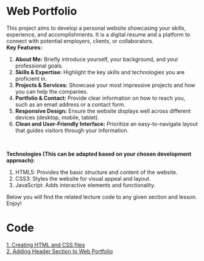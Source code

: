 <h1>Web Portfolio</h1>

This project aims to develop a personal website showcasing your skills, experience, and accomplishments. It is a digital resume and a platform to connect with potential employers, clients, or collaborators.
<br/>
**Key Features:**
<br/>
1. **About Me:** Briefly introduce yourself, your background, and your professional goals. <br/>
2. **Skills & Expertise:** Highlight the key skills and technologies you are proficient in. <br/>
3. **Projects & Services:** Showcase your most impressive projects and how you can help the companies.<br/>
4. **Portfolio & Contact:** Provide clear information on how to reach you, such as an email address or a contact form.<br/>
5. **Responsive Design:** Ensure the website displays well across different devices (desktop, mobile, tablet).<br/>
6. **Clean and User-Friendly Interface:** Prioritize an easy-to-navigate layout that guides visitors through your information.<br/>
<br/>

**Technologies (This can be adapted based on your chosen development approach):** <br/>
1. HTML5: Provides the basic structure and content of the website.<br/>
2. CSS3: Styles the website for visual appeal and layout.<br/>
3. JavaScript: Adds interactive elements and functionality.<br/>

Below you will find the related lecture code to any given section and lesson. Enjoy!

# Code

[1. Creating HTML and CSS files](https://github.com/sneha-lohana/Hunarho/commit/ca75055b0ff0fdc5e32b6371b21521a1764222f8) <br/>
[2. Adding Header Section to Web Portfolio](https://github.com/sneha-lohana/Hunarho/commit/751726ea83aeabfdd505de78797bc4e524a66378) <br/>


